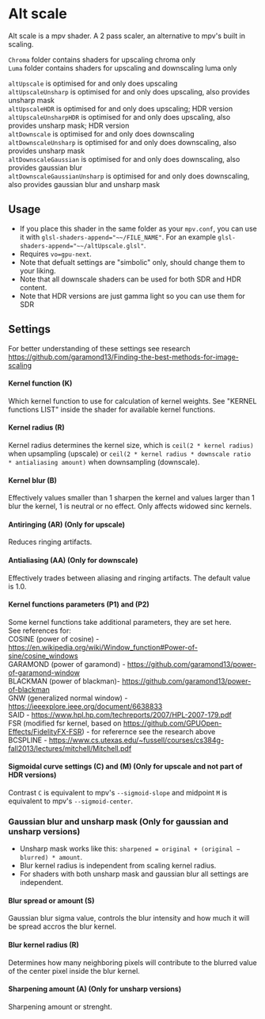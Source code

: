 # Alt scale
Alt scale is a mpv shader. A 2 pass scaler, an alternative to mpv's built in scaling.

`Chroma` folder contains shaders for upscaling chroma only \
`Luma` folder contains shaders for upscaling and downscaling luma only

`altUpscale` is optimised for and only does upscaling\
`altUpscaleUnsharp` is optimised for and only does upscaling, also provides unsharp mask\
`altUpscaleHDR` is optimised for and only does upscaling; HDR version\
`altUpscaleUnsharpHDR` is optimised for and only does upscaling, also provides unsharp mask; HDR version\
`altDownscale` is optimised for and only does downscaling\
`altDownscaleUnsharp` is optimised for and only does downscaling, also provides unsharp mask\
`altDownscaleGaussian` is optimised for and only does downscaling, also provides gaussian blur\
`altDownscaleGaussianUnsharp` is optimised for and only does downscaling, also provides gaussian blur and unsharp mask

## Usage
- If you place this shader in the same folder as your `mpv.conf`, you can use it with `glsl-shaders-append="~~/FILE_NAME"`. For an example `glsl-shaders-append="~~/altUpscale.glsl"`.
- Requires `vo=gpu-next`.
- Note that defualt settings are "simbolic" only, should change them to your liking.
- Note that all downscale shaders can be used for both SDR and HDR content.
- Note that HDR versions are just gamma light so you can use them for SDR

## Settings

For better understanding of these settings see research https://github.com/garamond13/Finding-the-best-methods-for-image-scaling

#### Kernel function (K)
Which kernel function to use for calculation of kernel weights. See "KERNEL functions LIST" inside the shader for available kernel functions.

#### Kernel radius (R)
Kernel radius determines the kernel size, which is `ceil(2 * kernel radius)` when upsampling (upscale) or `ceil(2 * kernel radius * downscale ratio * antialiasing amount)` when downsampling (downscale).

#### Kernel blur (B)
Effectively values smaller than 1 sharpen the kernel and values larger than 1 blur the kernel, 1 is neutral or no effect. Only affects widowed sinc kernels.

#### Antiringing (AR) (Only for upscale)
Reduces ringing artifacts.

#### Antialiasing (AA) (Only for downscale)
Effectively trades between aliasing and ringing artifacts. The default value is 1.0.

#### Kernel functions parameters (P1) and (P2)
Some kernel functions take additional parameters, they are set here. \
See references for: \
COSINE (power of cosine) - https://en.wikipedia.org/wiki/Window_function#Power-of-sine/cosine_windows \
GARAMOND (power of garamond) - https://github.com/garamond13/power-of-garamond-window \
BLACKMAN (power of blackman)- https://github.com/garamond13/power-of-blackman \
GNW (generalized normal window) - https://ieeexplore.ieee.org/document/6638833 \
SAID - https://www.hpl.hp.com/techreports/2007/HPL-2007-179.pdf \
FSR (modified fsr kernel, based on https://github.com/GPUOpen-Effects/FidelityFX-FSR) - for referernce see the research above \
BCSPLINE - https://www.cs.utexas.edu/~fussell/courses/cs384g-fall2013/lectures/mitchell/Mitchell.pdf

#### Sigmoidal curve settings (C) and (M) (Only for upscale and not part of HDR versions)
Contrast `C` is equivalent to mpv's `--sigmoid-slope` and midpoint `M` is equivalent to mpv's `--sigmoid-center`.

### Gaussian blur and unsharp mask (Only for gaussian and unsharp versions)
- Unsharp mask works like this: `sharpened = original + (original − blurred) * amount`.
- Blur kernel radius is independent from scaling kernel radius.
- For shaders with both unsharp mask and gaussian blur all settings are independent.

#### Blur spread or amount (S)
Gaussian blur sigma value, controls the blur intensity and how much it will be spread accros the blur kernel.

#### Blur kernel radius (R)
Determines how many neighboring pixels will contribute to the blurred value of the center pixel inside the blur kernel.

#### Sharpening amount (A) (Only for unsharp versions)
Sharpening amount or strenght.
